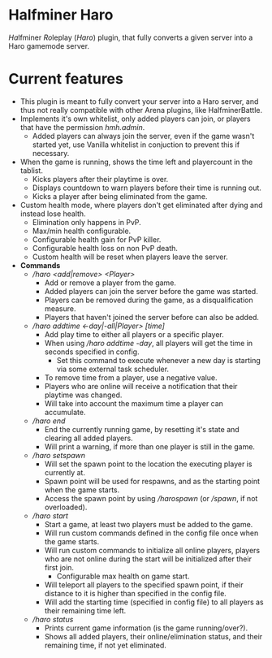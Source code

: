 # Halfminer Haro

*Ha*lfminer *Ro*leplay (<i>Haro</i>) plugin, that fully converts a given server into a Haro gamemode server.

# Current features

- This plugin is meant to fully convert your server into a Haro server, and thus not really compatible with other Arena plugins, like HalfminerBattle.
- Implements it's own whitelist, only added players can join, or players that have the permission *hmh.admin*.
  - Added players can always join the server, even if the game wasn't started yet, use Vanilla whitelist in conjuction to prevent this if necessary.
- When the game is running, shows the time left and playercount in the tablist.
  - Kicks players after their playtime is over.
  - Displays countdown to warn players before their time is running out.
  - Kicks a player after being eliminated from the game.
- Custom health mode, where players don't get eliminated after dying and instead lose health.
  - Elimination only happens in PvP.
  - Max/min health configurable.
  - Configurable health gain for PvP killer.
  - Configurable health loss on non PvP death.
  - Custom health will be reset when players leave the server.
- **Commands**
  - */haro <add|remove> \<Player>*
    - Add or remove a player from the game.
    - Added players can join the server before the game was started.
    - Players can be removed during the game, as a disqualification measure.
    - Players that haven't joined the server before can also be added.
  - */haro addtime <-day|-all|Player> [time]*
    - Add play time to either all players or a specific player.
    - When using */haro addtime -day*, all players will get the time in seconds specified in config.
      - Set this command to execute whenever a new day is starting via some external task scheduler.
    - To remove time from a player, use a negative value.
    - Players who are online will receive a notification that their playtime was changed.
    - Will take into account the maximum time a player can accumulate.
  - */haro end*
    - End the currently running game, by resetting it's state and clearing all added players.
    - Will print a warning, if more than one player is still in the game.
  - */haro setspawn*
    - Will set the spawn point to the location the executing player is currently at.
    - Spawn point will be used for respawns, and as the starting point when the game starts.
    - Access the spawn point by using */harospawn* (or */spawn*, if not overloaded).
  - */haro start*
    - Start a game, at least two players must be added to the game.
    - Will run custom commands defined in the config file once when the game starts.
    - Will run custom commands to initialize all online players, players who are not online during the start will be initialized after their first join.
      - Configurable max health on game start.
    - Will teleport all players to the specified spawn point, if their distance to it is higher than specified in the config file.
    - Will add the starting time (specified in config file) to all players as their remaining time left.
  - */haro status*
    - Prints current game information (is the game running/over?).
    - Shows all added players, their online/elimination status, and their remaining time, if not yet eliminated.